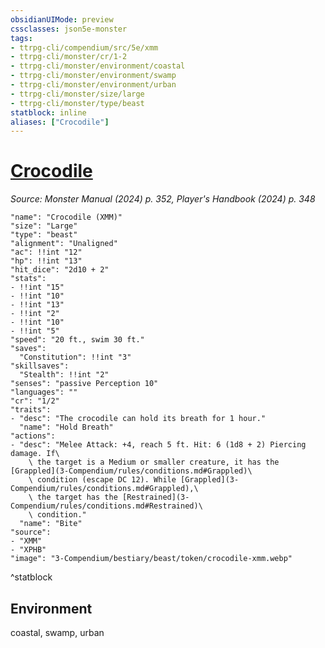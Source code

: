 ```yaml
---
obsidianUIMode: preview
cssclasses: json5e-monster
tags:
- ttrpg-cli/compendium/src/5e/xmm
- ttrpg-cli/monster/cr/1-2
- ttrpg-cli/monster/environment/coastal
- ttrpg-cli/monster/environment/swamp
- ttrpg-cli/monster/environment/urban
- ttrpg-cli/monster/size/large
- ttrpg-cli/monster/type/beast
statblock: inline
aliases: ["Crocodile"]
---
```

# [Crocodile](3-Compendium\bestiary\beast/crocodile-xmm.md)
*Source: Monster Manual (2024) p. 352, Player's Handbook (2024) p. 348*  

```statblock
"name": "Crocodile (XMM)"
"size": "Large"
"type": "beast"
"alignment": "Unaligned"
"ac": !!int "12"
"hp": !!int "13"
"hit_dice": "2d10 + 2"
"stats":
- !!int "15"
- !!int "10"
- !!int "13"
- !!int "2"
- !!int "10"
- !!int "5"
"speed": "20 ft., swim 30 ft."
"saves":
  "Constitution": !!int "3"
"skillsaves":
  "Stealth": !!int "2"
"senses": "passive Perception 10"
"languages": ""
"cr": "1/2"
"traits":
- "desc": "The crocodile can hold its breath for 1 hour."
  "name": "Hold Breath"
"actions":
- "desc": "Melee Attack: +4, reach 5 ft. Hit: 6 (1d8 + 2) Piercing damage. If\
    \ the target is a Medium or smaller creature, it has the [Grappled](3-Compendium/rules/conditions.md#Grappled)\
    \ condition (escape DC 12). While [Grappled](3-Compendium/rules/conditions.md#Grappled),\
    \ the target has the [Restrained](3-Compendium/rules/conditions.md#Restrained)\
    \ condition."
  "name": "Bite"
"source":
- "XMM"
- "XPHB"
"image": "3-Compendium/bestiary/beast/token/crocodile-xmm.webp"
```
^statblock

## Environment

coastal, swamp, urban
